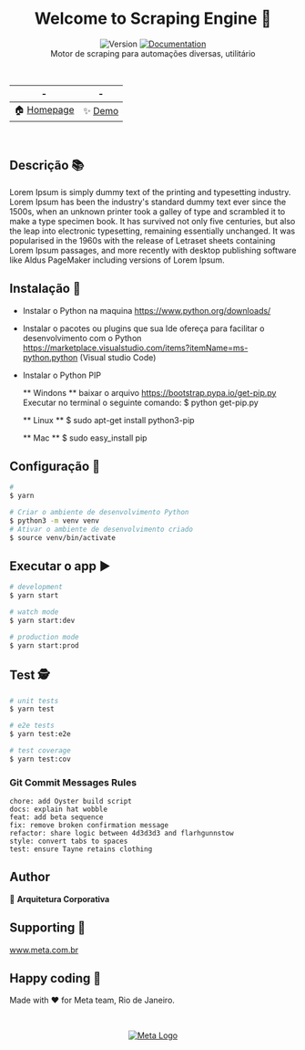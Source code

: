 
  <h1 align="center">Welcome to Scraping Engine 👋</h1>
<p align="center">
  <img alt="Version" src="https://img.shields.io/badge/version-1.0.0-blue.svg?cacheSeconds=2592000" />
  <a href="https://dev.azure.com/localiza/Arquitetura%20Corporativa/_git/Scraping%20Engine" target="_blank">
    <img alt="Documentation" src="https://img.shields.io/badge/documentation-yes-brightgreen.svg" />
  </a>
  <br/>
  Motor de scraping para automações diversas, utilitário
</p>  

  <br/>
  
   | - | - |
   | - | ------------ |
   |🏠 [Homepage](https://dev.azure.com/localiza/Arquitetura%20Corporativa/_git/Scraping%20Engine) |✨ [Demo](https://dev.azure.com/localiza/Arquitetura%20Corporativa/_git/Scraping%20Engine)|

  <br/>


## Descrição 📚

Lorem Ipsum is simply dummy text of the printing and typesetting industry. Lorem Ipsum has been the industry's standard dummy text ever since the 1500s, when an unknown printer took a galley of type and scrambled it to make a type specimen book. It has survived not only five centuries, but also the leap into electronic typesetting, remaining essentially unchanged. It was popularised in the 1960s with the release of Letraset sheets containing Lorem Ipsum passages, and more recently with desktop publishing software like Aldus PageMaker including versions of Lorem Ipsum.

## Instalação :minidisc:

 - Instalar o Python na maquina
 https://www.python.org/downloads/

- Instalar o pacotes ou plugins que sua Ide ofereça para facilitar o desenvolvimento com o Python
https://marketplace.visualstudio.com/items?itemName=ms-python.python (Visual studio Code)

- Instalar o Python PIP

    ** Windons **
    baixar o arquivo https://bootstrap.pypa.io/get-pip.py
    Executar no terminal o seguinte comando:
    $ python get-pip.py

    ** Linux **
    $ sudo apt-get install python3-pip

    ** Mac **
    $ sudo easy_install pip


## Configuração :wrench:
```bash
# 
$ yarn

# Criar o ambiente de desenvolvimento Python
$ python3 -m venv venv
# Ativar o ambiente de desenvolvimento criado
$ source venv/bin/activate
```

## Executar o app ▶

```bash
# development
$ yarn start

# watch mode
$ yarn start:dev

# production mode
$ yarn start:prod
```

## Test 🕵️

```bash
# unit tests
$ yarn test

# e2e tests
$ yarn test:e2e

# test coverage
$ yarn test:cov
```


### Git Commit Messages Rules

``` 
chore: add Oyster build script
docs: explain hat wobble
feat: add beta sequence
fix: remove broken confirmation message
refactor: share logic between 4d3d3d3 and flarhgunnstow
style: convert tabs to spaces
test: ensure Tayne retains clothing
```

## Author

👤 **Arquitetura Corporativa**


## Supporting 🍻
www.meta.com.br


## Happy coding 💯
Made with ❤️ for Meta team, Rio de Janeiro.


</br>

<p align="center">
  <a href="https://www.meta.com.br/" target="blank"><img src="https://www.meta.com.br/wp-content/uploads/2019/04/logo.png" alt="Meta Logo" /></a>
</p>
